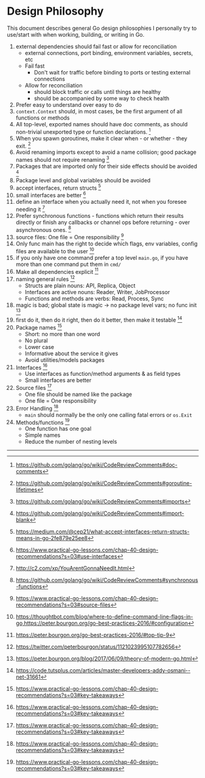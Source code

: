 # Design Philosophy

This document describes general Go design philosophies I personally try to use/start with when working, building, or writing in Go.

1. external dependencies should fail fast or allow for reconciliation
    - external connections, port binding, environment variables, secrets, etc
    - Fail fast
        - Don't wait for traffic before binding to ports or testing external connections
    - Allow for reconciliation
        - should block traffic or calls until things are healthy
        - should be accompanied by some way to check health
2. Prefer easy to understand over easy to do
3. `context.Context` should, in most cases, be the first argument of all functions or methods
4. All top-level, exported names should have doc comments, as should non-trivial unexported type or function declarations. [^1]
5. When you spawn goroutines, make it clear when - or whether - they exit. [^2]
6. Avoid renaming imports except to avoid a name collision; good package names should not require renaming [^3]
7. Packages that are imported only for their side effects should be avoided [^4]
8. Package level and global variables should be avoided
9. accept interfaces, return structs [^5]
10. small interfaces are better [^6]
11. define an interface when you actually need it, not when you foresee needing it [^7]
12. Prefer synchronous functions - functions which return their results directly or finish any callbacks or channel ops before returning - over asynchronous ones. [^8]
13. source files: One file = One responsibility [^9]
14. Only func main has the right to decide which flags, env variables, config files are available to the user [^10]
15. if you only have one command prefer a top level `main.go`, if you have more than one command put them in `cmd/`
16. Make all dependencies explicit [^11]
17. naming general rules [^12]
    - Structs are plain nouns: API, Replica, Object
    - Interfaces are active nouns: Reader, Writer, JobProcessor
    - Functions and methods are verbs: Read, Process, Sync
18. magic is bad; global state is magic → no package level vars; no func init [^13]
19. first do it, then do it right, then do it better, then make it testable [^14]
20. Package names [^15]
    - Short: no more than one word
    - No plural
    - Lower case
    - Informative about the service it gives
    - Avoid utilities/models packages
21. Interfaces [^15]
    - Use interfaces as function/method arguments & as field types
    - Small interfaces are better
22. Source files [^15]
    - One file should be named like the package
    - One file = One responsibility
23. Error Handling [^15]
    - `main` should normally be the only one calling fatal errors or `os.Exit`
24. Methods/functions [^15]
    - One function has one goal
    - Simple names
    - Reduce the number of nesting levels

---

[^1]: https://github.com/golang/go/wiki/CodeReviewComments#doc-comments  
[^2]: https://github.com/golang/go/wiki/CodeReviewComments#goroutine-lifetimes  
[^3]: https://github.com/golang/go/wiki/CodeReviewComments#imports
[^4]: https://github.com/golang/go/wiki/CodeReviewComments#import-blank
[^5]: https://medium.com/@cep21/what-accept-interfaces-return-structs-means-in-go-2fe879e25ee8
[^6]: https://www.practical-go-lessons.com/chap-40-design-recommendations?s=03#use-interfaces
[^7]: http://c2.com/xp/YouArentGonnaNeedIt.html
[^8]: https://github.com/golang/go/wiki/CodeReviewComments#synchronous-functions
[^9]: https://www.practical-go-lessons.com/chap-40-design-recommendations?s=03#source-files
[^10]: https://thoughtbot.com/blog/where-to-define-command-line-flags-in-go,https://peter.bourgon.org/go-best-practices-2016/#configuration 
[^11]: https://peter.bourgon.org/go-best-practices-2016/#top-tip-9
[^12]: https://twitter.com/peterbourgon/status/1121023995107782656
[^13]: https://peter.bourgon.org/blog/2017/06/09/theory-of-modern-go.html
[^14]: https://code.tutsplus.com/articles/master-developers-addy-osmani--net-31661
[^15]: https://www.practical-go-lessons.com/chap-40-design-recommendations?s=03#key-takeaways
